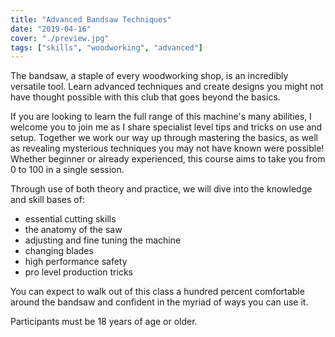 ```yaml
---
title: "Advanced Bandsaw Techniques"
date: "2019-04-16"
cover: "./preview.jpg"
tags: ["skills", "woodworking", "advanced"]
---
```


The bandsaw, a staple of every woodworking shop, is an incredibly versatile tool. Learn advanced techniques and create designs you might not have thought possible with this club that goes beyond the basics.

If you are looking to learn the full range of this machine's many abilities, I welcome you to join me as I share specialist level tips and tricks on use and setup. Together we work our way up through mastering the basics, as well as revealing mysterious techniques you may not have known were possible! Whether beginner or already experienced, this course aims to take you from 0 to 100 in a single session.

Through use of both theory and practice, we will dive into the knowledge and skill bases of:

- essential cutting skills
- the anatomy of the saw
- adjusting and fine tuning the machine
- changing blades
- high performance safety
- pro level production tricks

You can expect to walk out of this class a hundred percent comfortable around the bandsaw and confident in the myriad of ways you can use it.

Participants must be 18 years of age or older.
